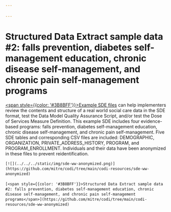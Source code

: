 ```yaml
---

---
```


# Structured Data Extract sample data #2: falls prevention, diabetes self-management education, chronic disease self-management, and chronic pain self-management programs

[<span style={{color: '#3B8BFF'}}>Example SDE files</span>](https://github.com/mitre/codi/tree/main/codi-resources/sde-ww-anonymized) can help implementers review the contents and structure of a real world social care data in the SDE format, test the Data Model Quality Assurance Script, and/or test the Dose of Services Measure Definition. This example SDE includes four evidence-based programs: falls prevention, diabetes self-management education, chronic disease self-management, and chronic pain self-management. Five SDE tables and corresponding CSV files are included:  DEMOGRAPHIC, ORGANIZATION, PRIVATE_ADDRESS_HISTORY, PROGRAM, and PROGRAM_ENROLLMENT. Individuals and their data have been anonymized in these files to prevent reidentification.

<div style={{width: '250px' }}>

    [![](../../../static/img/sde-ww-anonymized.png)](https://github.com/mitre/codi/tree/main/codi-resources/sde-ww-anonymized)

    [<span style={{color: '#3B8BFF'}}>Structured Data Extract sample data #2: falls prevention, diabetes self-management education, chronic disease self-management, and chronic pain self-management programs</span>](https://github.com/mitre/codi/tree/main/codi-resources/sde-ww-anonymized)
</div>